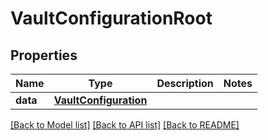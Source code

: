 # VaultConfigurationRoot


## Properties
Name | Type | Description | Notes
------------ | ------------- | ------------- | -------------
**data** | [**VaultConfiguration**](VaultConfiguration.md) |  | 

[[Back to Model list]](../README.md#documentation-for-models) [[Back to API list]](../README.md#documentation-for-api-endpoints) [[Back to README]](../README.md)


